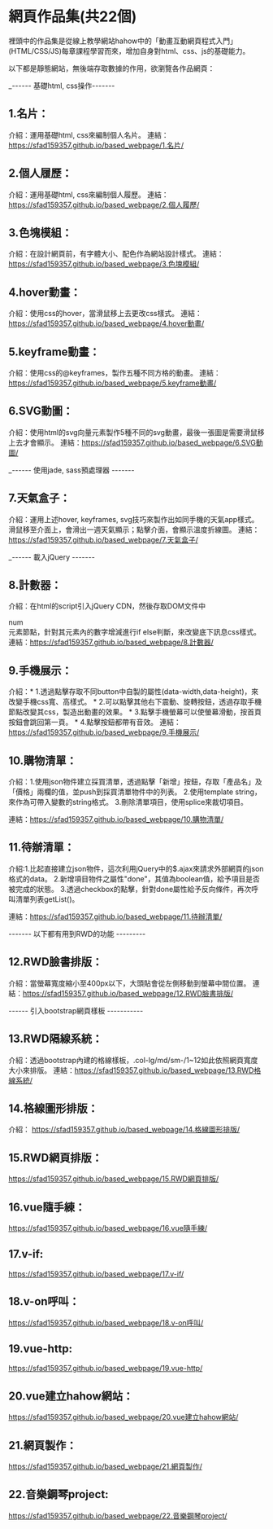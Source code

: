 # 網頁作品集(共22個)

裡頭中的作品集是從線上教學網站hahow中的「動畫互動網頁程式入門」(HTML/CSS/JS)每章課程學習而來，增加自身對html、css、js的基礎能力。

以下都是靜態網站，無後端存取數據的作用，欲瀏覽各作品網頁：

_------ 基礎html, css操作-------

## 1.名片：
  介紹：運用基礎html, css來編制個人名片。
  連結：https://sfad159357.github.io/based_webpage/1.名片/
  
## 2.個人履歷：
  介紹：運用基礎html, css來編制個人履歷。
  連結：https://sfad159357.github.io/based_webpage/2.個人履歷/

## 3.色塊模組：
  介紹：在設計網頁前，有字體大小、配色作為網站設計樣式。
  連結：https://sfad159357.github.io/based_webpage/3.色塊模組/
  
## 4.hover動畫：
  介紹：使用css的hover，當滑鼠移上去更改css樣式。
  連結：https://sfad159357.github.io/based_webpage/4.hover動畫/
  
## 5.keyframe動畫：
  介紹：使用css的@keyframes，製作五種不同方格的動畫。
  連結：https://sfad159357.github.io/based_webpage/5.keyframe動畫/
  
## 6.SVG動圖：
  介紹：使用html的svg向量元素製作5種不同的svg動畫，最後一張圖是需要滑鼠移上去才會顯示。
  連結：https://sfad159357.github.io/based_webpage/6.SVG動圖/
  
_------ 使用jade, sass預處理器 -------
## 7.天氣盒子：
  介紹：運用上述hover, keyframes, svg技巧來製作出如同手機的天氣app樣式。滑鼠移至介面上，會滑出一週天氣顯示；點擊介面，會顯示溫度折線圖。
  連結：https://sfad159357.github.io/based_webpage/7.天氣盒子/
 
_------ 載入jQuery -------
## 8.計數器：
  介紹：在html的script引入jQuery CDN，然後存取DOM文件中<div>num</div>元素節點，針對其元素內的數字增減進行if else判斷，來改變底下訊息css樣式。
  連結：https://sfad159357.github.io/based_webpage/8.計數器/
 
## 9.手機展示：
  介紹：* 1.透過點擊存取不同button中自製的屬性(data-width,data-height)，來改變手機css寬、高樣式。
       * 2.可以點擊其他右下震動、旋轉按鈕，透過存取手機節點改變其css，製造出動畫的效果。
       * 3.點擊手機螢幕可以使螢幕滑動，按首頁按鈕會跳回第一頁。
       * 4.點擊按鈕都帶有音效。
  連結：https://sfad159357.github.io/based_webpage/9.手機展示/
  
## 10.購物清單：
  介紹：1.使用json物件建立採買清單，透過點擊「新增」按鈕，存取「產品名」及「價格」兩欄的值，並push到採買清單物件中的列表。
       2.使用template string，來作為可帶入變數的string格式。
       3.刪除清單項目，使用splice來裁切項目。
       
  連結：https://sfad159357.github.io/based_webpage/10.購物清單/
  
## 11.待辦清單：
  介紹:1.比起直接建立json物件，這次利用jQuery中的$.ajax來請求外部網頁的json格式的data。
      2.新增項目物件之屬性"done"，其值為boolean值，給予項目是否被完成的狀態。
      3.透過checkbox的點擊，針對done屬性給予反向條件，再次呼叫清單列表getList()。

  連結：https://sfad159357.github.io/based_webpage/11.待辦清單/
 
------- 以下都有用到RWD的功能 ---------
## 12.RWD臉書排版：
  介紹：當螢幕寬度縮小至400px以下，大頭貼會從左側移動到螢幕中間位置。
  連結：https://sfad159357.github.io/based_webpage/12.RWD臉書排版/
  
------ 引入bootstrap網頁樣板 -----------
  
## 13.RWD隔線系統：
  介紹：透過bootstrap內建的格線樣板，.col-lg/md/sm-/1~12如此依照網頁寬度大小來排版。
  連結：https://sfad159357.github.io/based_webpage/13.RWD格線系統/
  
## 14.格線圖形排版：
  介紹：
  https://sfad159357.github.io/based_webpage/14.格線圖形排版/
  
## 15.RWD網頁排版：
  https://sfad159357.github.io/based_webpage/15.RWD網頁排版/
  
## 16.vue隨手練：
   https://sfad159357.github.io/based_webpage/16.vue隨手練/
   
## 17.v-if:
   https://sfad159357.github.io/based_webpage/17.v-if/
   
## 18.v-on呼叫：
   https://sfad159357.github.io/based_webpage/18.v-on呼叫/
   
## 19.vue-http:
   https://sfad159357.github.io/based_webpage/19.vue-http/
   
## 20.vue建立hahow網站：
  https://sfad159357.github.io/based_webpage/20.vue建立hahow網站/
  
## 21.網頁製作：
  https://sfad159357.github.io/based_webpage/21.網頁製作/
  
## 22.音樂鋼琴project:
  https://sfad159357.github.io/based_webpage/22.音樂鋼琴project/

